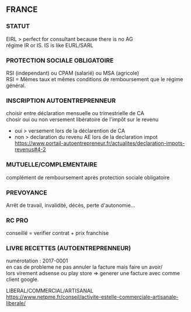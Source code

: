 <h2>FRANCE</h2>
<h3>STATUT</h3>
<p>EIRL > perfect for consultant because there is no AG<br>
régime IR or IS.  IS is like EURL/SARL</p>
<h3>PROTECTION SOCIALE OBLIGATOIRE</h3>
<p>RSI (independant) ou CPAM (salarié) ou MSA (agricole)<br>
RSI = Mêmes taux et mêmes conditions de remboursement que le régime général.</p>
<h3>INSCRIPTION AUTOENTREPRENNEUR</h3>
<p>choisir entre déclaration mensuelle ou trimestrielle de CA<br>
chosir oui ou non versement libératoire de l'impôt sur le revenu </p>
<ul>
<li>oui > versement lors de la déclarention de CA</li>
<li>non > declaration du revenu AE lors de la declaration impot<br>
<a href="https://www.portail-autoentrepreneur.fr/actualites/declaration-impots-revenus#4-2">https://www.portail-autoentrepreneur.fr/actualites/declaration-impots-revenus#4-2</a></li>
</ul>
<h3>MUTUELLE/COMPLEMENTAIRE</h3>
<p>complément de remboursement après protection sociale obligatoire</p>
<h3>PREVOYANCE</h3>
<p>Arrêt de travail, invalidité, décès, perte d'autonomie...</p>
<h3>RC PRO</h3>
<p>conseillé = verifier contrat + prix franchise</p>
<h3>LIVRE RECETTES (AUTOENTREPRENNEUR)</h3>
<p>numérotation : 2017-0001<br>
en cas de probleme ne pas annuler la facture mais faire un avoir/<br>
lors virement adsense ou play store => generer une facture avec comme client google.</p>
<p>LIBERAL/COMMERCIAL/ARTISANAL<br>
<a href="https://www.netpme.fr/conseil/activite-estelle-commerciale-artisanale-liberale/">https://www.netpme.fr/conseil/activite-estelle-commerciale-artisanale-liberale/</a></p>
